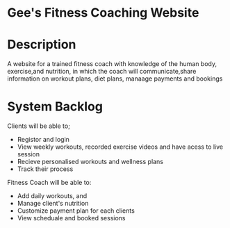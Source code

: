 # Gee's Fitness Coaching Website
# Description
A website for a trained fitness coach with knowledge of the human body, exercise,and nutrition, in which the coach will communicate,share information on workout plans, diet plans, manaage payments and bookings
# System Backlog
Clients will be able to;
 - Registor and login
 - View weekly workouts, recorded exercise videos and have acess to live session
 - Recieve personalised workouts and wellness plans
 - Track their process
   
Fitness Coach will be able to:
 - Add daily workouts, and
 - Manage client's nutrition
 - Customize payment plan for each clients
 - View scheduale and booked sessions
